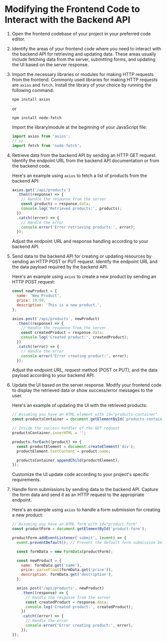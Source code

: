 

# Modifying the Frontend Code to Interact with the Backend API

1. Open the frontend codebase of your project in your preferred code editor.

2. Identify the areas of your frontend code where you need to interact with the backend API for retrieving and updating data. These areas usually include fetching data from the server, submitting forms, and updating the UI based on the server response.

3. Import the necessary libraries or modules for making HTTP requests from the frontend. Commonly used libraries for making HTTP requests are `axios` and `fetch`. Install the library of your choice by running the following command:
   ```
   npm install axios
   ```
   or
   ```
   npm install node-fetch
   ```
   Import the library/module at the beginning of your JavaScript file:
   ```javascript
   import axios from 'axios';
   // or
   import fetch from 'node-fetch';
   ```

4. Retrieve data from the backend API by sending an HTTP GET request. Identify the endpoint URL from the backend API documentation or from the backend code.

   Here's an example using `axios` to fetch a list of products from the backend API:
   ```javascript
   axios.get('/api/products')
     .then((response) => {
       // Handle the response from the server
       const products = response.data;
       console.log('Retrieved products:', products);
     })
     .catch((error) => {
       // Handle the error
       console.error('Error retrieving products:', error);
     });
   ```

   Adjust the endpoint URL and response handling according to your backend API.

5. Send data to the backend API for creating or updating resources by sending an HTTP POST or PUT request. Identify the endpoint URL and the data payload required by the backend API.

   Here's an example using `axios` to create a new product by sending an HTTP POST request:
   ```javascript
   const newProduct = {
     name: 'New Product',
     price: 19.99,
     description: 'This is a new product.',
   };

   axios.post('/api/products', newProduct)
     .then((response) => {
       // Handle the response from the server
       const createdProduct = response.data;
       console.log('Created product:', createdProduct);
     })
     .catch((error) => {
       // Handle the error
       console.error('Error creating product:', error);
     });
   ```

   Adjust the endpoint URL, request method (POST or PUT), and the data payload according to your backend API.

6. Update the UI based on the server response. Modify your frontend code to display the retrieved data or show success/error messages to the user.

   Here's an example of updating the UI with the retrieved products:
   ```javascript
   // Assuming you have an HTML element with id="products-container"
   const productsContainer = document.getElementById('products-container');

   // Inside the success handler of the GET request
   productsContainer.innerHTML = '';

   products.forEach((product) => {
     const productElement = document.createElement('div');
     productElement.textContent = product.name;

     productsContainer.appendChild(productElement);
   });
   ```

   Customize the UI update code according to your project's specific requirements.

7. Handle form submissions by sending data to the backend API. Capture the form data and send it as an HTTP request to the appropriate endpoint.

   Here's an example using `axios` to handle a form submission for creating a new product:
   ```javascript
   // Assuming you have an HTML form with id="product-form"
   const productForm = document.getElementById('product-form');

   productForm.addEventListener('submit', (event) => {
     event.preventDefault(); // Prevent the default form submission behavior

     const formData = new FormData(productForm);

     const newProduct = {
       name: formData.get('name'),
       price: parseFloat(formData.get('price')),
       description: formData.get('description'),
     };

     axios.post('/api/products', newProduct)
       .then((response) => {
         // Handle the response from the server
         const createdProduct = response.data;
         console.log('Created product:', createdProduct);
       })
       .catch((error) => {
         // Handle the error
         console.error('Error creating product:', error);
       });
   });
   ```
